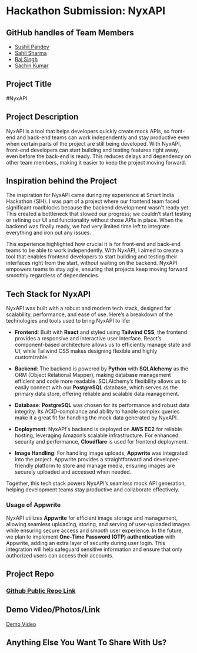 # Hackathon Submission: NyxAPI


## GitHub handles of Team Members  
- [Sushil Pandey](https://github.com/sushilpandeyy)
- [Sahil Sharma](https://github.com/Sahil-Sharma06)
- [Raj Singh](https://github.com/Rajsingh251)
- [Sachin Kumar](https://github.com/SACHINKUMAR1728)

## Project Title

#NyxAPI

## Project Description    
NyxAPI is a tool that helps developers quickly create mock APIs, so front-end and back-end teams can work independently and stay productive even when certain parts of the project are still being developed. With NyxAPI, front-end developers can start building and testing features right away, even before the back-end is ready. This reduces delays and dependency on other team members, making it easier to keep the project moving forward.


<!--

The project I created is...

-->

## Inspiration behind the Project  
The inspiration for NyxAPI came during my experience at Smart India Hackathon (SIH). I was part of a project where our frontend team faced significant roadblocks because the backend development wasn't ready yet. This created a bottleneck that slowed our progress; we couldn’t start testing or refining our UI and functionality without those APIs in place. When the backend was finally ready, we had very limited time left to integrate everything and iron out any issues.

This experience highlighted how crucial it is for front-end and back-end teams to be able to work independently. With NyxAPI, I aimed to create a tool that enables frontend developers to start building and testing their interfaces right from the start, without waiting on the backend. NyxAPI empowers teams to stay agile, ensuring that projects keep moving forward smoothly regardless of dependencies.
<!--

The reason I chose this idea/project was...

-->

## Tech Stack for NyxAPI

NyxAPI was built with a robust and modern tech stack, designed for scalability, performance, and ease of use. Here’s a breakdown of the technologies and tools used to bring NyxAPI to life:

- **Frontend**: Built with **React** and styled using **Tailwind CSS**, the frontend provides a responsive and interactive user interface. React’s component-based architecture allows us to efficiently manage state and UI, while Tailwind CSS makes designing flexible and highly customizable.

- **Backend**: The backend is powered by **Python** with **SQLAlchemy** as the ORM (Object Relational Mapper), making database management efficient and code more readable. SQLAlchemy’s flexibility allows us to easily connect with our **PostgreSQL** database, which serves as the primary data store, offering reliable and scalable data management.

- **Database**: **PostgreSQL** was chosen for its performance and robust data integrity. Its ACID-compliance and ability to handle complex queries make it a great fit for handling the mock data generated by NyxAPI.

- **Deployment**: NyxAPI's backend is deployed on **AWS EC2** for reliable hosting, leveraging Amazon’s scalable infrastructure. For enhanced security and performance, **Cloudflare** is used for frontend deployment.

- **Image Handling**: For handling image uploads, **Appwrite** was integrated into the project. Appwrite provides a straightforward and developer-friendly platform to store and manage media, ensuring images are securely uploaded and accessed when needed.

Together, this tech stack powers NyxAPI’s seamless mock API generation, helping development teams stay productive and collaborate effectively.


<!--

The technologies I used...

-->

### Usage of Appwrite

NyxAPI utilizes **Appwrite** for efficient image storage and management, allowing seamless uploading, storing, and serving of user-uploaded images while ensuring secure access and smooth user experience. In the future, we plan to implement **One-Time Password (OTP) authentication** with Appwrite, adding an extra layer of security during user login. This integration will help safeguard sensitive information and ensure that only authorized users can access their accounts.

<!--

- Appwrite Databases

I used Appwrite Databases to...

- Appwrite Storage

I used Appwrite Storage to...

.
.
.

-->

## Project Repo  


### [Github Public Repo Link](https://github.com/sushilpandeyy/NyxAPI)
<!--

https://github.com/code-capture/CodeCapture-Xamarin

-->

## Demo Video/Photos/Link

[Demo Video](https://youtu.be/PqZGlVOtCkg)



<!--

https://www.youtube.com/watch?v=9IBaX1avYWc

-->

## Anything Else You Want To Share With Us?

